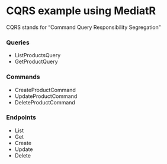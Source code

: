 # CQRS example using MediatR

CQRS stands for “Command Query Responsibility Segregation”

### Queries
* ListProductsQuery
* GetProductQuery

### Commands
* CreateProductCommand
* UpdateProductCommand
* DeleteProductCommand

### Endpoints
* List
* Get
* Create
* Update
* Delete
